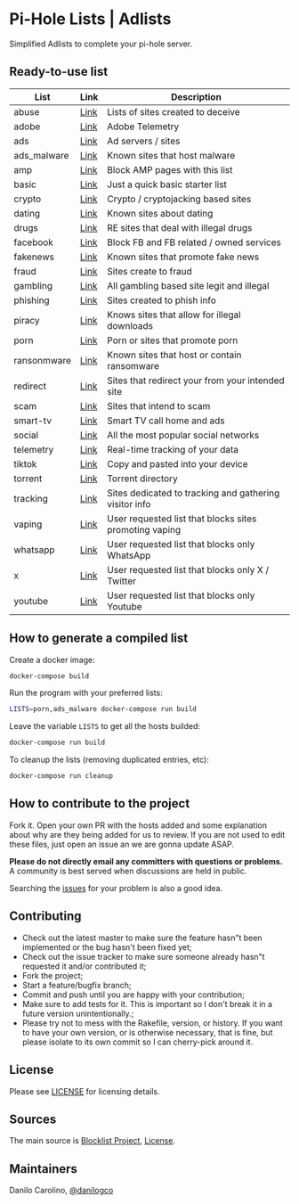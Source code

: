 # Pi-Hole Lists | Adlists

Simplified Adlists to complete your pi-hole server.

## Ready-to-use list

| List        | Link                                                                                               | Description                                            |
| ----------- | -------------------------------------------------------------------------------------------------- | ------------------------------------------------------ |
| abuse       | [Link](https://raw.githubusercontent.com/dcotecnologia/pi-hole-lists/master/lists/abuse.txt)       | Lists of sites created to deceive                      |
| adobe       | [Link](https://raw.githubusercontent.com/dcotecnologia/pi-hole-lists/master/lists/adobe.txt)       | Adobe Telemetry                                        |
| ads         | [Link](https://raw.githubusercontent.com/dcotecnologia/pi-hole-lists/master/lists/ads.txt)         | Ad servers / sites                                     |
| ads_malware | [Link](https://raw.githubusercontent.com/dcotecnologia/pi-hole-lists/master/lists/ads_malware.txt) | Known sites that host malware                          |
| amp         | [Link](https://raw.githubusercontent.com/dcotecnologia/pi-hole-lists/master/lists/amp.txt)         | Block AMP pages with this list                         |
| basic       | [Link](https://raw.githubusercontent.com/dcotecnologia/pi-hole-lists/master/lists/basic.txt)       | Just a quick basic starter list                        |
| crypto      | [Link](https://raw.githubusercontent.com/dcotecnologia/pi-hole-lists/master/lists/crypto.txt)      | Crypto / cryptojacking based sites                     |
| dating      | [Link](https://raw.githubusercontent.com/dcotecnologia/pi-hole-lists/master/lists/dating.txt)      | Known sites about dating                               |
| drugs       | [Link](https://raw.githubusercontent.com/dcotecnologia/pi-hole-lists/master/lists/drugs.txt)       | RE sites that deal with illegal drugs                  |
| facebook    | [Link](https://raw.githubusercontent.com/dcotecnologia/pi-hole-lists/master/lists/facebook.txt)    | Block FB and FB related / owned services               |
| fakenews    | [Link](https://raw.githubusercontent.com/dcotecnologia/pi-hole-lists/master/lists/fakenews.txt)    | Known sites that promote fake news                     |
| fraud       | [Link](https://raw.githubusercontent.com/dcotecnologia/pi-hole-lists/master/lists/fraud.txt)       | Sites create to fraud                                  |
| gambling    | [Link](https://raw.githubusercontent.com/dcotecnologia/pi-hole-lists/master/lists/gambling.txt)    | All gambling based site legit and illegal              |
| phishing    | [Link](https://raw.githubusercontent.com/dcotecnologia/pi-hole-lists/master/lists/phishing.txt)    | Sites created to phish info                            |
| piracy      | [Link](https://raw.githubusercontent.com/dcotecnologia/pi-hole-lists/master/lists/piracy.txt)      | Knows sites that allow for illegal downloads           |
| porn        | [Link](https://raw.githubusercontent.com/dcotecnologia/pi-hole-lists/master/lists/porn.txt)        | Porn or sites that promote porn                        |
| ransonmware | [Link](https://raw.githubusercontent.com/dcotecnologia/pi-hole-lists/master/lists/ransonmware.txt) | Known sites that host or contain ransomware            |
| redirect    | [Link](https://raw.githubusercontent.com/dcotecnologia/pi-hole-lists/master/lists/redirect.txt)    | Sites that redirect your from your intended site       |
| scam        | [Link](https://raw.githubusercontent.com/dcotecnologia/pi-hole-lists/master/lists/scam.txt)        | Sites that intend to scam                              |
| smart-tv    | [Link](https://raw.githubusercontent.com/dcotecnologia/pi-hole-lists/master/lists/smart-tv.txt)    | Smart TV call home and ads                             |
| social      | [Link](https://raw.githubusercontent.com/dcotecnologia/pi-hole-lists/master/lists/social.txt)      | All the most popular social networks                   |
| telemetry   | [Link](https://raw.githubusercontent.com/dcotecnologia/pi-hole-lists/master/lists/telemetry.txt)   | Real-time tracking of your data                        |
| tiktok      | [Link](https://raw.githubusercontent.com/dcotecnologia/pi-hole-lists/master/lists/tiktok.txt)      | Copy and pasted into your device                       |
| torrent     | [Link](https://raw.githubusercontent.com/dcotecnologia/pi-hole-lists/master/lists/torrent.txt)     | Torrent directory                                      |
| tracking    | [Link](https://raw.githubusercontent.com/dcotecnologia/pi-hole-lists/master/lists/tracking.txt)    | Sites dedicated to tracking and gathering visitor info |
| vaping      | [Link](https://raw.githubusercontent.com/dcotecnologia/pi-hole-lists/master/lists/vaping.txt)      | User requested list that blocks sites promoting vaping |
| whatsapp    | [Link](https://raw.githubusercontent.com/dcotecnologia/pi-hole-lists/master/lists/whatsapp.txt)    | User requested list that blocks only WhatsApp          |
| x           | [Link](https://raw.githubusercontent.com/dcotecnologia/pi-hole-lists/master/lists/x.txt)           | User requested list that blocks only X / Twitter       |
| youtube     | [Link](https://raw.githubusercontent.com/dcotecnologia/pi-hole-lists/master/lists/youtube.txt)     | User requested list that blocks only Youtube           |

## How to generate a compiled list

Create a docker image:

```sh
docker-compose build
```

Run the program with your preferred lists:

```sh
LISTS=porn,ads_malware docker-compose run build
```

Leave the variable `LISTS` to get all the hosts builded:

```sh
docker-compose run build
```

To cleanup the lists (removing duplicated entries, etc):

```sh
docker-compose run cleanup
```

## How to contribute to the project

Fork it. Open your own PR with the hosts added and some explanation about why are they being added for us to review. If you are not used to edit these files, just open an issue an we are gonna update ASAP.

**Please do not directly email any committers with questions or problems.** A community is best served when discussions are held in public.

Searching the [issues](https://github.com/dcotecnologia/pi-hole-lists/issues) for your problem is also a good idea.

## Contributing

- Check out the latest master to make sure the feature hasn"t been implemented or the bug hasn't been fixed yet;
- Check out the issue tracker to make sure someone already hasn"t requested it and/or contributed it;
- Fork the project;
- Start a feature/bugfix branch;
- Commit and push until you are happy with your contribution;
- Make sure to add tests for it. This is important so I don't break it in a future version unintentionally.;
- Please try not to mess with the Rakefile, version, or history. If you want to have your own version, or is otherwise necessary, that is fine, but please isolate to its own commit so I can cherry-pick around it.

## License

Please see [LICENSE](LICENSE) for licensing details.

## Sources

The main source is [Blocklist Project](https://github.com/blocklistproject/Lists), [License](https://github.com/blocklistproject/Lists/blob/master/LICENSE).

## Maintainers

Danilo Carolino, [@danilogco](https://github.com/danilogco)
